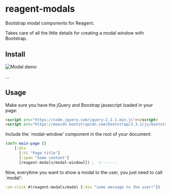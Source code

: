 # reagent-modals

Bootstrap modal components for Reagent.

Takes care of all the little details for creating a modal window with Bootstrap.


## Install
<img src="https://raw.githubusercontent.com/Frozenlock/historian/master/modal-example.png"
 alt="Modal demo" title="Modal demo"/>

...

## Usage

Make sure you have the jQuery and Boostrap javascript loaded in your page:
```html
<script src="https://code.jquery.com/jquery-2.1.1.min.js"></script>
<script src="https://maxcdn.bootstrapcdn.com/bootstrap/3.3.1/js/bootstrap.min.js"></script>
```


Include the `modal-window' component in the root of your document:

```clj
(defn main-page []
	[:div
	  [:h1 "Page title"]
	  [:span "Some content"]
	  [reagent-modals/modal-window]]) ;  <-------
```

Now, everytime you want to show a modal to the user, you just need to call `modal':

```clj
:on-click #(reagent-modals/modal [:div "some message to the user!"])
```
